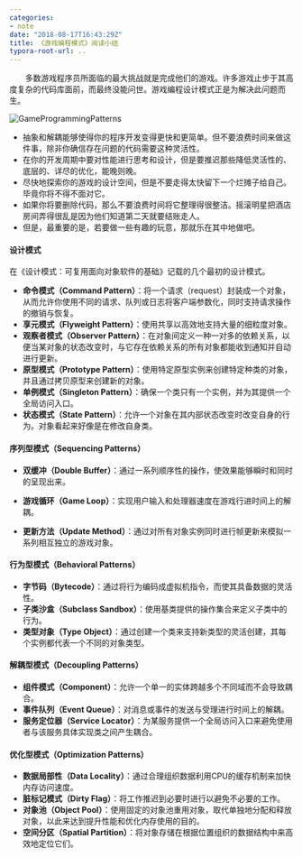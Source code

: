 ```yaml
---
categories:
- note
date: "2018-08-17T16:43:29Z"
title: 《游戏编程模式》阅读小结
typora-root-url: ..
---
```


　　多数游戏程序员所面临的最大挑战就是完成他们的游戏。许多游戏止步于其高度复杂的代码库面前，而最终没能问世。游戏编程设计模式正是为解决此问题而生。

![GameProgrammingPatterns](/images/GameProgrammingPatterns.jpg)

<!--more-->

- 抽象和解耦能够使得你的程序开发变得更快和更简单。但不要浪费时间来做这件事，除非你确信存在问题的代码需要这种灵活性。
- 在你的开发周期中要对性能进行思考和设计，但是要推迟那些降低灵活性的、底层的、详尽的优化，能晚则晚。
- 尽快地探索你的游戏的设计空间，但是不要走得太快留下一个烂摊子给自己。毕竟你将不得不面对它。
- 如果你将要删除代码，那么不要浪费时间将它整理得很整洁。摇滚明星把酒店房间弄得很乱是因为他们知道第二天就要结账走人。
- 但是，最重要的是，若要做一些有趣的玩意，那就乐在其中地做吧。

#### 设计模式

在《设计模式：可复用面向对象软件的基础》记载的几个最初的设计模式。

- **命令模式（Command Pattern）**：将一个请求（request）封装成一个对象，从而允许你使用不同的请求、队列或日志将客户端参数化，同时支持请求操作的撤销与恢复。
- **享元模式（Flyweight Pattern）**：使用共享以高效地支持大量的细粒度对象。
- **观察者模式（Observer Pattern）**：在对象间定义一种一对多的依赖关系，以便当某对象的状态改变时，与它存在依赖关系的所有对象都能收到通知并自动进行更新。
- **原型模式（Prototype Pattern）**：使用特定原型实例来创建特定种类的对象，并且通过拷贝原型来创建新的对象。
- **单例模式（Singleton Pattern）**：确保一个类只有一个实例，并为其提供一个全局访问入口。
- **状态模式（State Pattern）**：允许一个对象在其内部状态改变时改变自身的行为。对象看起来好像是在修改自身类。

#### 序列型模式（Sequencing Patterns）

- **双缓冲（Double Buffer）**：通过一系列顺序性的操作，使效果能够瞬时和同时的呈现出来。 

- **游戏循环（Game Loop）**：实现用户输入和处理器速度在游戏行进时间上的解耦。

- **更新方法（Update Method）**：通过对所有对象实例同时进行帧更新来模拟一系列相互独立的游戏对象。

#### 行为型模式（Behavioral Patterns）

- **字节码（Bytecode）**：通过将行为编码成虚拟机指令，而使其具备数据的灵活性。
- **子类沙盒（Subclass Sandbox）**：使用基类提供的操作集合来定义子类中的行为。
- **类型对象（Type Object）**：通过创建一个类来支持新类型的灵活创建，其每个实例都代表一个不同的对象类型。

#### 解耦型模式（Decoupling Patterns）

- **组件模式（Component）**：允许一个单一的实体跨越多个不同域而不会导致耦合。
- **事件队列（Event Queue）**：对消息或事件的发送与受理进行时间上的解耦。
- **服务定位器（Service Locator）**：为某服务提供一个全局访问入口来避免使用者与该服务具体实现类之间产生耦合。

#### 优化型模式（Optimization Patterns）

- **数据局部性（Data Locality）**：通过合理组织数据利用CPU的缓存机制来加快内存访问速度。
- **脏标记模式（Dirty Flag）**：将工作推迟到必要时进行以避免不必要的工作。
- **对象池（Object Pool）**：使用固定的对象池重用对象，取代单独地分配和释放对象，以此来达到提升性能和优化内存使用的目的。
- **空间分区（Spatial Partition）**：将对象存储在根据位置组织的数据结构中来高效地定位它们。